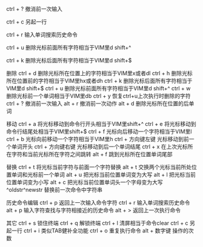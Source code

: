 ctrl + ? 撤消前一次输入

ctrl + c 另起一行

ctrl + r 输入单词搜索历史命令

ctrl + u 删除光标前面所有字符相当于VIM里d shift+^

ctrl + k 删除光标后面所有字符相当于VIM里d shift+$

删除
ctrl + d 删除光标所在位置上的字符相当于VIM里x或者dl
ctrl + h 删除光标所在位置前的字符相当于VIM里hx或者dh
ctrl + k 删除光标后面所有字符相当于VIM里d shift+$
ctrl + u 删除光标前面所有字符相当于VIM里d shift+^
ctrl + w 删除光标前一个单词相当于VIM里db
ctrl + y 恢复ctrl+u上次执行时删除的字符
ctrl + ? 撤消前一次输入
alt + r 撤消前一次动作
alt + d 删除光标所在位置的后单词

移动
ctrl + a 将光标移动到命令行开头相当于VIM里shift+^
ctrl + e 将光标移动到命令行结尾处相当于VIM里shift+$
ctrl + f 光标向后移动一个字符相当于VIM里l
ctrl + b 光标向前移动一个字符相当于VIM里h
ctrl + 方向键左键 光标移动到前一个单词开头
ctrl + 方向键右键 光标移动到后一个单词结尾
ctrl + x 在上次光标所在字符和当前光标所在字符之间跳转
alt + f 跳到光标所在位置单词尾部

替换
ctrl + t 将光标当前字符与前面一个字符替换
alt + t 交换两个光标当前所处位置单词和光标前一个单词
alt + u 把光标当前位置单词变为大写
alt + l 把光标当前位置单词变为小写
alt + c 把光标当前位置单词头一个字母变为大写
^oldstr^newstr 替换前一次命令中字符串

历史命令编辑
ctrl + p 返回上一次输入命令字符
ctrl + r 输入单词搜索历史命令
alt + p 输入字符查找与字符相接近的历史命令
alt + > 返回上一次执行命令

其它
ctrl + s 锁住终端
ctrl + q 解锁终端
ctrl + l 清屏相当于命令clear
ctrl + c 另起一行
ctrl + i 类似TAB健补全功能
ctrl + o 重复执行命令
alt + 数字键 操作的次数
